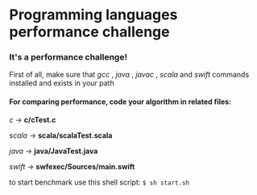 # Programming languages performance challenge


### It's a performance challenge!

First of all, make sure that *gcc* , *java* , *javac* , *scala* and *swift* commands installed and exists in your path

#### For comparing performance, code your algorithm in related files:

*c* -> **c/cTest.c**

*scala* -> **scala/scalaTest.scala**

*java*  -> **java/JavaTest.java**

*swift* -> **swfexec/Sources/main.swift**

to start benchmark use this shell script: ` $ sh start.sh `
